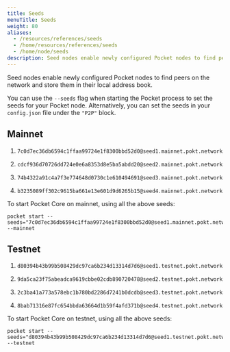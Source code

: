 ```yaml
---
title: Seeds
menuTitle: Seeds
weight: 80
aliases:
  - /resources/references/seeds
  - /home/resources/references/seeds
  - /home/node/seeds
description: Seed nodes enable newly configured Pocket nodes to find peers on the network and store them in their local address book.
---
```


Seed nodes enable newly configured Pocket nodes to find peers on the network and store them in their local address book.

You can use the `--seeds` flag when starting the Pocket process to set the seeds for your Pocket node. Alternatively, you can set the seeds in your `config.json` file under the `"P2P"` block.

## Mainnet

1. ```
   7c0d7ec36db6594c1ffaa99724e1f8300bbd52d0@seed1.mainnet.pokt.network:26662
   ```
2. ```
   cdcf936d70726dd724e0e6a8353d8e5ba5abdd20@seed2.mainnet.pokt.network:26663
   ```
3. ```
   74b4322a91c4a7f3e774648d0730c1e610494691@seed3.mainnet.pokt.network:26662
   ```
4. ```
   b3235089ff302c9615ba661e13e601d9d6265b15@seed4.mainnet.pokt.network:26663
   ```

To start Pocket Core on mainnet, using all the above seeds:

```text
pocket start --seeds="7c0d7ec36db6594c1ffaa99724e1f8300bbd52d0@seed1.mainnet.pokt.network:26662,cdcf936d70726dd724e0e6a8353d8e5ba5abdd20@seed2.mainnet.pokt.network:26663,74b4322a91c4a7f3e774648d0730c1e610494691@seed3.mainnet.pokt.network:26662,b3235089ff302c9615ba661e13e601d9d6265b15@seed4.mainnet.pokt.network:26663" --mainnet
```

## Testnet

1. ```
   d80394b43b99b508429dc97ca6b234d13314d7d6@seed1.testnet.pokt.network:4301
   ```
2. ```
   9da5ca23f75abeadca9619cbbe02cdb890720478@seed2.testnet.pokt.network:4302
   ```
3. ```
   2c3ba41a773a578ebc1b780bd2286d7241b0dcdb@seed3.testnet.pokt.network:4303
   ```
4. ```
   8bab71316e87fc654bbda63664d1b59f4afd371b@seed4.testnet.pokt.network:4304
   ```

To start Pocket Core on testnet, using all the above seeds:

```text
pocket start --seeds="d80394b43b99b508429dc97ca6b234d13314d7d6@seed1.testnet.pokt.network:4301,9da5ca23f75abeadca9619cbbe02cdb890720478@seed2.testnet.pokt.network:4302,2c3ba41a773a578ebc1b780bd2286d7241b0dcdb@seed3.testnet.pokt.network:4303,8bab71316e87fc654bbda63664d1b59f4afd371b@seed4.testnet.pokt.network:4304" --testnet
```

